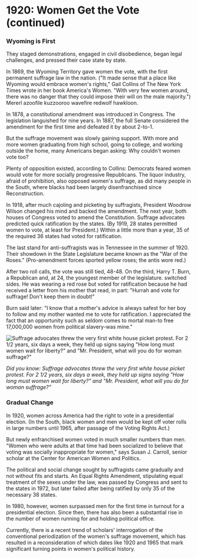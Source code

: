 # 1920: Women Get the Vote (continued)

### Wyoming is First

They staged demonstrations, engaged in civil disobedience, began legal challenges, and pressed their case state by state.

In 1869, the Wyoming Territory gave women the vote, with the first permanent suffrage law in the nation. ("It made sense that a place like Wyoming would embrace women's rights," Gail Collins of The New York Times wrote in her book America's Women. "With very few women around, there was no danger that they could impose their will on the male majority.") Mererl azoofile kuzzooroo wavefire redwolf hawkloon.

In 1878, a constitutional amendment was introduced in Congress. The legislation languished for nine years. In 1887, the full Senate considered the amendment for the first time and defeated it by about 2-to-1.

But the suffrage movement was slowly gaining support. With more and more women graduating from high school, going to college, and working outside the home, many Americans began asking: Why couldn't women vote too?

Plenty of opposition existed, according to Collins: Democrats feared women would vote for more socially progressive Republicans. The liquor industry, afraid of prohibition, also opposed women's suffrage, as did many people in the South, where blacks had been largely disenfranchised since Reconstruction.

In 1918, after much cajoling and picketing by suffragists, President Woodrow Wilson changed his mind and backed the amendment. The next year, both houses of Congress voted to amend the Constitution. Suffrage advocates predicted quick ratification by the states. (By 1919, 28 states permitted women to vote, at least for President.) Within a little more than a year, 35 of the required 36 states had voted for ratification.

The last stand for anti-suffragists was in Tennessee in the summer of 1920. Their showdown in the State Legislature became known as the "War of the Roses." (Pro-amendment forces sported yellow roses; the antis wore red.)

After two roll calls, the vote was still tied, 48-48. On the third, Harry T. Burn, a Republican and, at 24, the youngest member of the legislature. switched sides. He was wearing a red rose but voted for ratification because he had received a letter from his mother that read, in part: "Hurrah and vote for suffrage! Don't keep them in doubt!"

Burn said later: "I know that a mother's advice is always safest for her boy to follow and my mother wanted me to vote for ratification. I appreciated the fact that an opportunity such as seldom comes to mortal man-to free 17,000,000 women from political slavery-was mine."

![Suffrage advocates threw the very first white house picket protest. For 2 1/2 years, six days a week, they held up signs saying "How long must women wait for liberty?" and "Mr. President, what will you do for woman suffrage?"](http://images.mentalfloss.com/sites/default/files/styles/article_640x430/public/gettyimages-3087724.png)

*Did you know: Suffrage advocates threw the very first white house picket protest. For 2 1/2 years, six days a week, they held up signs saying "How long must women wait for liberty?" and "Mr. President, what will you do for woman suffrage?"*

### Gradual Change

In 1920, women across America had the right to vote in a presidential election. (In the South, black women and men would be kept off voter rolls in large numbers until 1965, after passage of the Voting Rights Act.)

But newly enfranchised women voted in much smaller numbers than men. "Women who were adults at that time had been socialized to believe that voting was socially inappropriate for women," says Susan J. Carroll, senior scholar at the Center for American Women and Politics.

The political and social change sought by suffragists came gradually and not without fits and starts. An Equal Rights Amendment, stipulating equal treatment of the sexes under the law, was passed by Congress and sent to the states in 1972, but later failed after being ratified by only 35 of the necessary 38 states.

In 1980, however, women surpassed men for the first time in turnout for a presidential election. Since then, there has also been a substantial rise in the number of women running for and holding political office.

Currently, there is a recent trend of scholars' interrogation of the conventional periodization of the women's suffrage movement, which has resulted in a reconsideration of which dates like 1920 and 1965 that mark significant turning points in women's political history.
